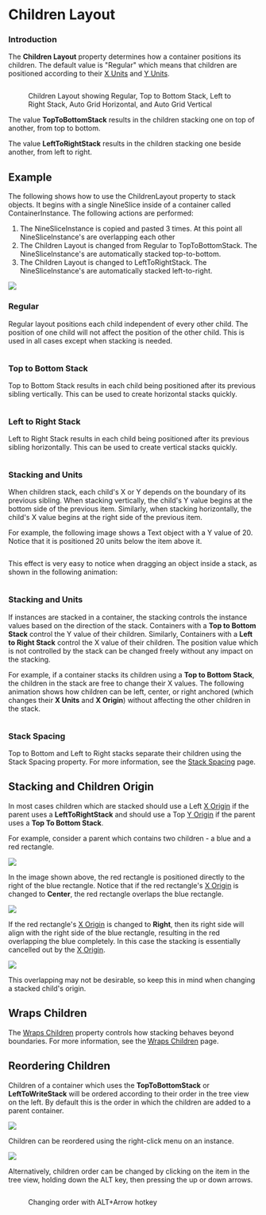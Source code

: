 # Children Layout

### Introduction

The **Children Layout** property determines how a container positions its children. The default value is "Regular" which means that children are positioned according to their [X Units](https://github.com/vchelaru/Gum/tree/8c293a405185cca0e819b810220de684b436daf9/docs/Gum%20Elements/General%20Properties/X%20Units/README.md) and [Y Units](https://github.com/vchelaru/Gum/tree/8c293a405185cca0e819b810220de684b436daf9/docs/Gum%20Elements/General%20Properties/Y%20Units/README.md).

<figure><img src="../../.gitbook/assets/image (47).png" alt=""><figcaption><p>Children Layout showing Regular, Top to Bottom Stack, Left to Right Stack, Auto Grid Horizontal, and Auto Grid Vertical</p></figcaption></figure>

The value **TopToBottomStack** results in the children stacking one on top of another, from top to bottom.

The value **LeftToRightStack** results in the children stacking one beside another, from left to right.

## Example

The following shows how to use the ChildrenLayout property to stack objects. It begins with a single NineSlice inside of a container called ContainerInstance. The following actions are performed:

1. The NineSliceInstance is copied and pasted 3 times. At this point all NineSliceInstance's are overlapping each other
2. The Children Layout is changed from Regular to TopToBottomStack. The NineSliceInstance's are automatically stacked top-to-bottom.
3. The Children Layout is changed to LeftToRightStack. The NineSliceInstance's are automatically stacked left-to-right.

![](<../../.gitbook/assets/ChildrenLayoutGum (1).gif>)

### Regular

Regular layout positions each child independent of every other child. The position of one child will not affect the position of the other child. This is used in all cases except when stacking is needed.

<figure><img src="../../.gitbook/assets/image (4) (1) (1).png" alt=""><figcaption></figcaption></figure>

### Top to Bottom Stack

Top to Bottom Stack results in each child being positioned after its previous sibling vertically. This can be used to create horizontal stacks quickly.

<figure><img src="../../.gitbook/assets/image (12).png" alt=""><figcaption></figcaption></figure>

### Left to Right Stack

Left to Right Stack results in each child being positioned after its previous sibling horizontally. This can be used to create vertical stacks quickly.

<figure><img src="../../.gitbook/assets/image (1) (1) (1) (1) (1) (1) (1) (1) (1) (1) (1) (1).png" alt=""><figcaption></figcaption></figure>

### Stacking and Units

When children stack, each child's X or Y depends on the boundary of its previous sibling. When stacking vertically, the child's Y value begins at the bottom side of the previous item. Similarly, when stacking horizontally, the child's X value begins at the right side of the previous item.

For example, the following image shows a Text object with a Y value of 20. Notice that it is positioned 20 units below the item above it.

<figure><img src="../../.gitbook/assets/image (3) (1) (1).png" alt=""><figcaption></figcaption></figure>

This effect is very easy to notice when dragging an object inside a stack, as shown in the following animation:

<figure><img src="../../.gitbook/assets/01_09 00 19.gif" alt=""><figcaption></figcaption></figure>

### Stacking and Units

If instances are stacked in a container, the stacking controls the instance values based on the direction of the stack. Containers with a **Top to Bottom Stack** control the Y value of their children. Similarly, Containers with a **Left to Right Stack** control the X value of their children. The position value which is not controlled by the stack can be changed freely without any impact on the stacking.

For example, if a container stacks its children using a **Top to Bottom Stack**, the children in the stack are free to change their X values. The following animation shows how children can be left, center, or right anchored (which changes their **X Units** and **X Origin**) without affecting the other children in the stack.

<figure><img src="../../.gitbook/assets/01_10 09 47.gif" alt=""><figcaption></figcaption></figure>

### Stack Spacing

Top to Bottom and Left to Right stacks separate their children using the Stack Spacing property. For more information, see the [Stack Spacing](stack-spacing.md) page.

## Stacking and Children Origin

In most cases children which are stacked should use a Left [X Origin](https://github.com/vchelaru/Gum/tree/8c293a405185cca0e819b810220de684b436daf9/docs/Gum%20Elements/General%20Properties/X%20Origin/README.md) if the parent uses a **LeftToRightStack** and should use a Top [Y Origin](https://github.com/vchelaru/Gum/tree/8c293a405185cca0e819b810220de684b436daf9/docs/Gum%20Elements/General%20Properties/Y%20Origin/README.md) if the parent uses a **Top To Bottom Stack**.

For example, consider a parent which contains two children - a blue and a red rectangle.

![](<../../.gitbook/assets/LeftToRightStackLeftOrigin (1).png>)

In the image shown above, the red rectangle is positioned directly to the right of the blue rectangle. Notice that if the red rectangle's [X Origin](https://github.com/vchelaru/Gum/tree/8c293a405185cca0e819b810220de684b436daf9/docs/Gum%20Elements/General%20Properties/X%20Origin/README.md) is changed to **Center**, the red rectangle overlaps the blue rectangle.

![](<../../.gitbook/assets/LeftToRightOverlapping (1).png>)

If the red rectangle's [X Origin](https://github.com/vchelaru/Gum/tree/8c293a405185cca0e819b810220de684b436daf9/docs/Gum%20Elements/General%20Properties/X%20Origin/README.md) is changed to **Right**, then its right side will align with the right side of the blue rectangle, resulting in the red overlapping the blue completely. In this case the stacking is essentially cancelled out by the [X Origin](https://github.com/vchelaru/Gum/tree/8c293a405185cca0e819b810220de684b436daf9/docs/Gum%20Elements/General%20Properties/X%20Origin/README.md).

![](../../.gitbook/assets/LeftToRightCompleteOverlap.png)

This overlapping may not be desirable, so keep this in mind when changing a stacked child's origin.

## Wraps Children

The [Wraps Children](https://github.com/vchelaru/Gum/tree/8c293a405185cca0e819b810220de684b436daf9/docs/Gum%20Elements/General%20Properties/Wraps%20Children/README.md) property controls how stacking behaves beyond boundaries. For more information, see the [Wraps Children](https://github.com/vchelaru/Gum/tree/8c293a405185cca0e819b810220de684b436daf9/docs/Gum%20Elements/General%20Properties/Wraps%20Children/README.md) page.

## Reordering Children

Children of a container which uses the **TopToBottomStack** or **LeftToWriteStack** will be ordered according to their order in the tree view on the left. By default this is the order in which the children are added to a parent container.

![](../../.gitbook/assets/GumOrdering1.png)

Children can be reordered using the right-click menu on an instance.

![](<../../.gitbook/assets/ReorderStackedChildren (1).gif>)

Alternatively, children order can be changed by clicking on the item in the tree view, holding down the ALT key, then pressing the up or down arrows.

<figure><img src="../../.gitbook/assets/15_08 09 38.gif" alt=""><figcaption><p>Changing order with ALT+Arrow hotkey</p></figcaption></figure>

